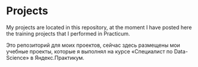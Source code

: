 # Projects

My projects are located in this repository, at the moment I have posted here the training projects that I performed in Practicum.

Это репозиторий для моих проектов, сейчас здесь размещены мои учебные проекты, которые я выполнял на курсе «Специалист по Data-Science» в Яндекс.Практикум.
